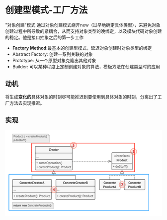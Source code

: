 # 创建型模式-工厂方法
"对象创建"模式
通过对象创建模式绕开new（过早地确定具体类型），来避免对象创建过程中所导致的紧耦合，从而支持对象类型的晚绑定，以及模块代码对象创建的稳定。他是接口抽象之后的第一步工作
- **Factory Method**:最基本的创建型模式，延迟对象创建时对象类型的绑定
- Abstract Factory: 创建一系列关联的对象
- Prototype: 从一个原型对象克隆出其他对象
- Builder: 可以某种程度上定制创建对象的算法，模板方法在创建类型时的应用
## 动机
将生成**变化的**具体对象的时刻尽可能推迟到要使用到具体对象的时刻，分离出了工厂方法去实现推迟。
## 实现
![UML](pics/11_FactoryMethod_UML.png)